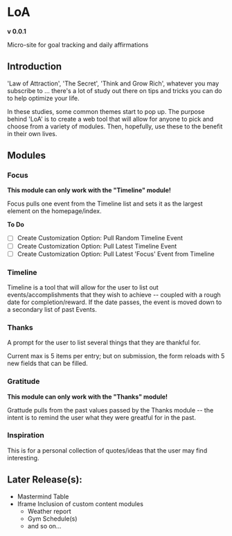 # LoA
**v 0.0.1**

Micro-site for goal tracking and daily affirmations

## Introduction

'Law of Attraction', 'The Secret', 'Think and Grow Rich', whatever you may subscribe to ... there's a lot of study out there on tips and tricks you can do to help optimize your life.

In these studies, some common themes start to pop up.
The purpose behind 'LoA' is to create a web tool that will allow for anyone to pick and choose from a variety of modules. Then, hopefully, use these to the benefit in their own lives.

## Modules
### Focus

**This module can only work with the "Timeline" module!**

Focus pulls one event from the Timeline list and sets it as the largest element on the homepage/index.

__**To Do**__
- [ ] Create Customization Option: Pull Random Timeline Event
- [ ] Create Customization Option: Pull Latest Timeline Event
- [ ] Create Customization Option: Pull Latest 'Focus' Event from Timeline

### Timeline
Timeline is a tool that will allow for the user to list out events/accomplishments that they wish to achieve -- coupled with a rough date for completion/reward. If the date passes, the event is moved down to a secondary list of past Events.

### Thanks
A prompt for the user to list several things that they are thankful for.

Current max is 5 items per entry; but on submission, the form reloads with 5 new fields that can be filled.

### Gratitude

**This module can only work with the "Thanks" module!**

Grattude pulls from the past values passed by the Thanks module -- the intent is to remind the user what they were greatful for in the past.

### Inspiration

This is for a personal collection of quotes/ideas that the user may find interesting.

## Later Release(s):
* Mastermind Table
* Iframe Inclusion of custom content modules
	* Weather report
	* Gym Schedule(s)
	* and so on...